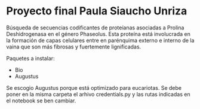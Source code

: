 # Proyecto final Paula Siaucho Unriza
Búsqueda de secuencias codificantes de proteíanas asociadas a Prolina Deshidrogenasa en el género Phaseolus. 
Esta proteína está involucrada en la formación de capas celulares entre en parénquima externo e interno de la vaina que son más fibrosas y fuertemente lignificadas.

Paquetes a instalar:
- Bio 
- Augustus

Se escogio Augustus porque está optimizado para eucariotas. 
Se debe poner en la misma carpeta el arhivo credentials.py y las rutas indicadas en el notebook se ben cambiar. 





